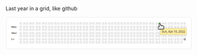 
Last year in a grid, like github

![Example](https://raw.githubusercontent.com/nkoster/github-history-grid/master/github-history-grid.png)
